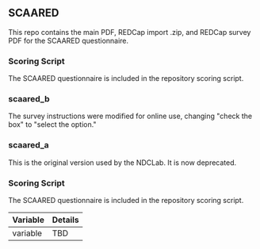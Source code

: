 ## SCAARED

This repo contains the main PDF, REDCap import .zip, and REDCap survey PDF for the SCAARED questionnaire.


### Scoring Script
The SCAARED questionnaire is included in the repository scoring script.


### scaared_b
The survey instructions were modified for online use, changing "check the box" to "select the option."

### scaared_a
This is the original version used by the NDCLab. It is now deprecated.


### Scoring Script
The SCAARED questionnaire is included in the repository scoring script.

| Variable | Details |
| :--  | :--  |
| variable | TBD |
